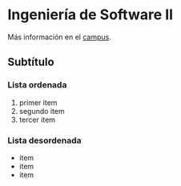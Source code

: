 # Ingeniería de Software II

Más información en el [campus](https://campus.fcytcdelu.uader.edu.ar/course/view.php?id=95).

## Subtítulo

### Lista ordenada

1. primer item
2. segundo item
3. tercer item

### Lista desordenada

- item
- item
- item